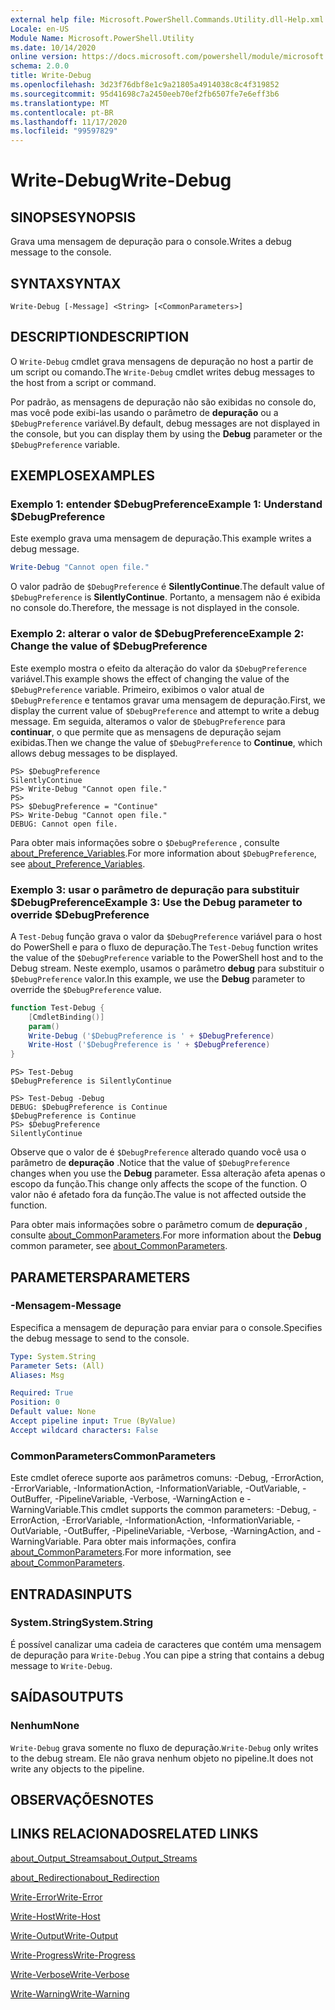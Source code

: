 ```yaml
---
external help file: Microsoft.PowerShell.Commands.Utility.dll-Help.xml
Locale: en-US
Module Name: Microsoft.PowerShell.Utility
ms.date: 10/14/2020
online version: https://docs.microsoft.com/powershell/module/microsoft.powershell.utility/write-debug?view=powershell-7.2&WT.mc_id=ps-gethelp
schema: 2.0.0
title: Write-Debug
ms.openlocfilehash: 3d23f76dbf8e1c9a21805a4914038c8c4f319852
ms.sourcegitcommit: 95d41698c7a2450eeb70ef2fb6507fe7e6eff3b6
ms.translationtype: MT
ms.contentlocale: pt-BR
ms.lasthandoff: 11/17/2020
ms.locfileid: "99597829"
---
```

# <span data-ttu-id="ea193-102">Write-Debug</span><span class="sxs-lookup"><span data-stu-id="ea193-102">Write-Debug</span></span>

## <span data-ttu-id="ea193-103">SINOPSE</span><span class="sxs-lookup"><span data-stu-id="ea193-103">SYNOPSIS</span></span>
<span data-ttu-id="ea193-104">Grava uma mensagem de depuração para o console.</span><span class="sxs-lookup"><span data-stu-id="ea193-104">Writes a debug message to the console.</span></span>

## <span data-ttu-id="ea193-105">SYNTAX</span><span class="sxs-lookup"><span data-stu-id="ea193-105">SYNTAX</span></span>

```
Write-Debug [-Message] <String> [<CommonParameters>]
```

## <span data-ttu-id="ea193-106">DESCRIPTION</span><span class="sxs-lookup"><span data-stu-id="ea193-106">DESCRIPTION</span></span>

<span data-ttu-id="ea193-107">O `Write-Debug` cmdlet grava mensagens de depuração no host a partir de um script ou comando.</span><span class="sxs-lookup"><span data-stu-id="ea193-107">The `Write-Debug` cmdlet writes debug messages to the host from a script or command.</span></span>

<span data-ttu-id="ea193-108">Por padrão, as mensagens de depuração não são exibidas no console do, mas você pode exibi-las usando o parâmetro de **depuração** ou a `$DebugPreference` variável.</span><span class="sxs-lookup"><span data-stu-id="ea193-108">By default, debug messages are not displayed in the console, but you can display them by using the **Debug** parameter or the `$DebugPreference` variable.</span></span>

## <span data-ttu-id="ea193-109">EXEMPLOS</span><span class="sxs-lookup"><span data-stu-id="ea193-109">EXAMPLES</span></span>

### <span data-ttu-id="ea193-110">Exemplo 1: entender $DebugPreference</span><span class="sxs-lookup"><span data-stu-id="ea193-110">Example 1: Understand $DebugPreference</span></span>

<span data-ttu-id="ea193-111">Este exemplo grava uma mensagem de depuração.</span><span class="sxs-lookup"><span data-stu-id="ea193-111">This example writes a debug message.</span></span>

```powershell
Write-Debug "Cannot open file."
```

<span data-ttu-id="ea193-112">O valor padrão de `$DebugPreference` é **SilentlyContinue**.</span><span class="sxs-lookup"><span data-stu-id="ea193-112">The default value of `$DebugPreference` is **SilentlyContinue**.</span></span> <span data-ttu-id="ea193-113">Portanto, a mensagem não é exibida no console do.</span><span class="sxs-lookup"><span data-stu-id="ea193-113">Therefore, the message is not displayed in the console.</span></span>

### <span data-ttu-id="ea193-114">Exemplo 2: alterar o valor de $DebugPreference</span><span class="sxs-lookup"><span data-stu-id="ea193-114">Example 2: Change the value of $DebugPreference</span></span>

<span data-ttu-id="ea193-115">Este exemplo mostra o efeito da alteração do valor da `$DebugPreference` variável.</span><span class="sxs-lookup"><span data-stu-id="ea193-115">This example shows the effect of changing the value of the `$DebugPreference` variable.</span></span> <span data-ttu-id="ea193-116">Primeiro, exibimos o valor atual de `$DebugPreference` e tentamos gravar uma mensagem de depuração.</span><span class="sxs-lookup"><span data-stu-id="ea193-116">First, we display the current value of `$DebugPreference` and attempt to write a debug message.</span></span> <span data-ttu-id="ea193-117">Em seguida, alteramos o valor de `$DebugPreference` para **continuar**, o que permite que as mensagens de depuração sejam exibidas.</span><span class="sxs-lookup"><span data-stu-id="ea193-117">Then we change the value of `$DebugPreference` to **Continue**, which allows debug messages to be displayed.</span></span>

```
PS> $DebugPreference
SilentlyContinue
PS> Write-Debug "Cannot open file."
PS>
PS> $DebugPreference = "Continue"
PS> Write-Debug "Cannot open file."
DEBUG: Cannot open file.
```

<span data-ttu-id="ea193-118">Para obter mais informações sobre o `$DebugPreference` , consulte [about_Preference_Variables](/powershell/module/Microsoft.PowerShell.Core/About/about_Preference_Variables).</span><span class="sxs-lookup"><span data-stu-id="ea193-118">For more information about `$DebugPreference`, see [about_Preference_Variables](/powershell/module/Microsoft.PowerShell.Core/About/about_Preference_Variables).</span></span>

### <span data-ttu-id="ea193-119">Exemplo 3: usar o parâmetro de depuração para substituir $DebugPreference</span><span class="sxs-lookup"><span data-stu-id="ea193-119">Example 3: Use the Debug parameter to override $DebugPreference</span></span>

<span data-ttu-id="ea193-120">A `Test-Debug` função grava o valor da `$DebugPreference` variável para o host do PowerShell e para o fluxo de depuração.</span><span class="sxs-lookup"><span data-stu-id="ea193-120">The `Test-Debug` function writes the value of the `$DebugPreference` variable to the PowerShell host and to the Debug stream.</span></span> <span data-ttu-id="ea193-121">Neste exemplo, usamos o parâmetro **debug** para substituir o `$DebugPreference` valor.</span><span class="sxs-lookup"><span data-stu-id="ea193-121">In this example, we use the **Debug** parameter to override the `$DebugPreference` value.</span></span>

```powershell
function Test-Debug {
    [CmdletBinding()]
    param()
    Write-Debug ('$DebugPreference is ' + $DebugPreference)
    Write-Host ('$DebugPreference is ' + $DebugPreference)
}
```

```
PS> Test-Debug
$DebugPreference is SilentlyContinue

PS> Test-Debug -Debug
DEBUG: $DebugPreference is Continue
$DebugPreference is Continue
PS> $DebugPreference
SilentlyContinue
```

<span data-ttu-id="ea193-122">Observe que o valor de é `$DebugPreference` alterado quando você usa o parâmetro de **depuração** .</span><span class="sxs-lookup"><span data-stu-id="ea193-122">Notice that the value of `$DebugPreference` changes when you use the **Debug** parameter.</span></span> <span data-ttu-id="ea193-123">Essa alteração afeta apenas o escopo da função.</span><span class="sxs-lookup"><span data-stu-id="ea193-123">This change only affects the scope of the function.</span></span> <span data-ttu-id="ea193-124">O valor não é afetado fora da função.</span><span class="sxs-lookup"><span data-stu-id="ea193-124">The value is not affected outside the function.</span></span>

<span data-ttu-id="ea193-125">Para obter mais informações sobre o parâmetro comum de **depuração** , consulte [about_CommonParameters](https://go.microsoft.com/fwlink/?LinkID=113216).</span><span class="sxs-lookup"><span data-stu-id="ea193-125">For more information about the **Debug** common parameter, see [about_CommonParameters](https://go.microsoft.com/fwlink/?LinkID=113216).</span></span>

## <span data-ttu-id="ea193-126">PARAMETERS</span><span class="sxs-lookup"><span data-stu-id="ea193-126">PARAMETERS</span></span>

### <span data-ttu-id="ea193-127">-Mensagem</span><span class="sxs-lookup"><span data-stu-id="ea193-127">-Message</span></span>

<span data-ttu-id="ea193-128">Especifica a mensagem de depuração para enviar para o console.</span><span class="sxs-lookup"><span data-stu-id="ea193-128">Specifies the debug message to send to the console.</span></span>

```yaml
Type: System.String
Parameter Sets: (All)
Aliases: Msg

Required: True
Position: 0
Default value: None
Accept pipeline input: True (ByValue)
Accept wildcard characters: False
```

### <span data-ttu-id="ea193-129">CommonParameters</span><span class="sxs-lookup"><span data-stu-id="ea193-129">CommonParameters</span></span>

<span data-ttu-id="ea193-130">Este cmdlet oferece suporte aos parâmetros comuns: -Debug, -ErrorAction, -ErrorVariable, -InformationAction, -InformationVariable, -OutVariable, -OutBuffer, -PipelineVariable, -Verbose, -WarningAction e -WarningVariable.</span><span class="sxs-lookup"><span data-stu-id="ea193-130">This cmdlet supports the common parameters: -Debug, -ErrorAction, -ErrorVariable, -InformationAction, -InformationVariable, -OutVariable, -OutBuffer, -PipelineVariable, -Verbose, -WarningAction, and -WarningVariable.</span></span> <span data-ttu-id="ea193-131">Para obter mais informações, confira [about_CommonParameters](https://go.microsoft.com/fwlink/?LinkID=113216).</span><span class="sxs-lookup"><span data-stu-id="ea193-131">For more information, see [about_CommonParameters](https://go.microsoft.com/fwlink/?LinkID=113216).</span></span>

## <span data-ttu-id="ea193-132">ENTRADAS</span><span class="sxs-lookup"><span data-stu-id="ea193-132">INPUTS</span></span>

### <span data-ttu-id="ea193-133">System.String</span><span class="sxs-lookup"><span data-stu-id="ea193-133">System.String</span></span>

<span data-ttu-id="ea193-134">É possível canalizar uma cadeia de caracteres que contém uma mensagem de depuração para `Write-Debug` .</span><span class="sxs-lookup"><span data-stu-id="ea193-134">You can pipe a string that contains a debug message to `Write-Debug`.</span></span>

## <span data-ttu-id="ea193-135">SAÍDAS</span><span class="sxs-lookup"><span data-stu-id="ea193-135">OUTPUTS</span></span>

### <span data-ttu-id="ea193-136">Nenhum</span><span class="sxs-lookup"><span data-stu-id="ea193-136">None</span></span>

<span data-ttu-id="ea193-137">`Write-Debug` grava somente no fluxo de depuração.</span><span class="sxs-lookup"><span data-stu-id="ea193-137">`Write-Debug` only writes to the debug stream.</span></span> <span data-ttu-id="ea193-138">Ele não grava nenhum objeto no pipeline.</span><span class="sxs-lookup"><span data-stu-id="ea193-138">It does not write any objects to the pipeline.</span></span>

## <span data-ttu-id="ea193-139">OBSERVAÇÕES</span><span class="sxs-lookup"><span data-stu-id="ea193-139">NOTES</span></span>

## <span data-ttu-id="ea193-140">LINKS RELACIONADOS</span><span class="sxs-lookup"><span data-stu-id="ea193-140">RELATED LINKS</span></span>

[<span data-ttu-id="ea193-141">about_Output_Streams</span><span class="sxs-lookup"><span data-stu-id="ea193-141">about_Output_Streams</span></span>](../Microsoft.PowerShell.Core/About/about_Output_Streams.md)

[<span data-ttu-id="ea193-142">about_Redirection</span><span class="sxs-lookup"><span data-stu-id="ea193-142">about_Redirection</span></span>](../Microsoft.PowerShell.Core/About/about_Redirection.md)

[<span data-ttu-id="ea193-143">Write-Error</span><span class="sxs-lookup"><span data-stu-id="ea193-143">Write-Error</span></span>](Write-Error.md)

[<span data-ttu-id="ea193-144">Write-Host</span><span class="sxs-lookup"><span data-stu-id="ea193-144">Write-Host</span></span>](Write-Host.md)

[<span data-ttu-id="ea193-145">Write-Output</span><span class="sxs-lookup"><span data-stu-id="ea193-145">Write-Output</span></span>](Write-Output.md)

[<span data-ttu-id="ea193-146">Write-Progress</span><span class="sxs-lookup"><span data-stu-id="ea193-146">Write-Progress</span></span>](Write-Progress.md)

[<span data-ttu-id="ea193-147">Write-Verbose</span><span class="sxs-lookup"><span data-stu-id="ea193-147">Write-Verbose</span></span>](Write-Verbose.md)

[<span data-ttu-id="ea193-148">Write-Warning</span><span class="sxs-lookup"><span data-stu-id="ea193-148">Write-Warning</span></span>](Write-Warning.md)
